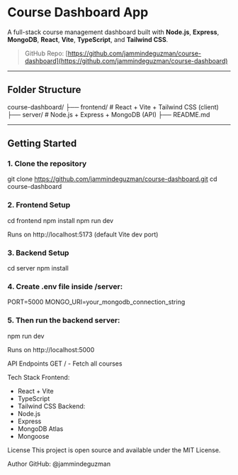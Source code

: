 # Course Dashboard App

A full-stack course management dashboard built with **Node.js**, **Express**, **MongoDB**, **React**, **Vite**, **TypeScript**, and **Tailwind CSS**.

> GitHub Repo: [https://github.com/jammindeguzman/course-dashboard](https://github.com/jammindeguzman/course-dashboard)

---

## Folder Structure

course-dashboard/
├── frontend/ # React + Vite + Tailwind CSS (client)
├── server/ # Node.js + Express + MongoDB (API)
├── README.md

---

## Getting Started

### 1. Clone the repository

git clone https://github.com/jammindeguzman/course-dashboard.git
cd course-dashboard

### 2. Frontend Setup
cd frontend
npm install
npm run dev

Runs on http://localhost:5173 (default Vite dev port)

### 3. Backend Setup
cd server
npm install

### 4. Create .env file inside /server:
PORT=5000
MONGO_URI=your_mongodb_connection_string

### 5. Then run the backend server:
npm run dev

Runs on http://localhost:5000

API Endpoints
GET / - Fetch all courses

Tech Stack
Frontend:
- React + Vite
- TypeScript
- Tailwind CSS
Backend:
- Node.js
- Express
- MongoDB Atlas
- Mongoose

License
This project is open source and available under the MIT License.

Author
GitHub: @jammindeguzman
